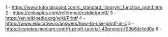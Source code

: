 1 - https://www.tutorialspoint.com/c_standard_library/c_function_printf.htm
2 - https://cplusplus.com/reference/cstdio/printf/
3 - https://en.wikipedia.org/wiki/Printf
4 - https://www.educative.io/answers/how-to-use-printf-in-c
5 - https://csnotes.medium.com/ft-printf-tutorial-42project-f09b6dc1cd0e
6 - 